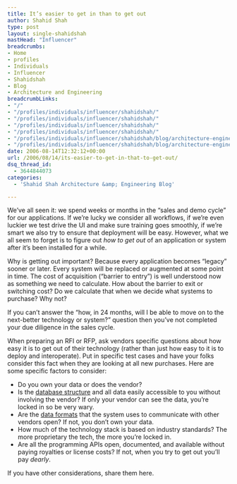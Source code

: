 ```yaml
---
title: It’s easier to get in than to get out
author: Shahid Shah
type: post
layout: single-shahidshah
mastHead: "Influencer"
breadcrumbs:
- Home
- profiles
- Individuals
- Influencer
- Shahidshah
- Blog
- Architecture and Engineering
breadcrumbLinks:
- "/"
- "/profiles/individuals/influencer/shahidshah/"
- "/profiles/individuals/influencer/shahidshah/"
- "/profiles/individuals/influencer/shahidshah/"
- "/profiles/individuals/influencer/shahidshah/"
- "/profiles/individuals/influencer/shahidshah/blog/architecture-engineering/"
- "/profiles/individuals/influencer/shahidshah/blog/architecture-engineering/"
date: 2006-08-14T12:32:12+00:00
url: /2006/08/14/its-easier-to-get-in-that-to-get-out/
dsq_thread_id:
  - 3644844073
categories:
  - 'Shahid Shah Architecture &amp; Engineering Blog'

---
```

We&#8217;ve all seen it: we spend weeks or months in the &#8220;sales and demo cycle&#8221; for our applications. If we&#8217;re lucky we consider all workflows, if we&#8217;re even luckier we test drive the UI and make sure training goes smoothly, if we&#8217;re smart we also try to ensure that deployment will be easy. However, what we all seem to forget is to figure out _how to get out_ of an application or system after it&#8217;s been installed for a while.

Why is getting out important? Because every application becomes &#8220;legacy&#8221; sooner or later. Every system will be replaced or augmented at some point in time. The cost of acquisition (&#8220;barrier to entry&#8221;) is well understood now as something we need to calculate. How about the barrier to exit or switching cost? Do we calculate that when we decide what systems to purchase? Why not?

If you can&#8217;t answer the &#8220;how, in&nbsp;24 months, will I be able to move on to the next-better technology or system?&#8221; question then you&#8217;ve not completed your due diligence in the sales cycle. 

When preparing an RFI or RFP, ask vendors specific questions about how easy it is to get out of their technology (rather than just how easy to it is to deploy and interoperate). Put in specific test cases and have your folks consider this fact when they are looking at all new purchases. Here are some specific factors to consider: 

  * Do you own your data or does the vendor? 
  * Is the [database structure][1] and all data easily accessible to you without involving the vendor? If only your vendor can see the data, you&#8217;re locked in so be very wary. 
  * Are the [data formats][2] that the system uses to communicate with other vendors open? If not, you don&#8217;t own your data. 
  * How much of the technology stack is based on industry standards? The more proprietary the tech, the more you&#8217;re locked in. 
  * Are all the programming APIs open, documented, and available without paying royalties or license costs? If not, when you try to get out you&#8217;ll pay _dearly_.

If you have other considerations, share them here.

 [1]: http://www.health-itworld.com/newsitems/2006/march/03-16-06-commentary-data-models
 [2]: http://www.healthcareguy.com/index.php/archives/235